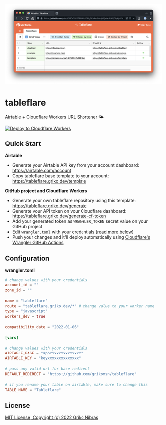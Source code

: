 <!-- markdownlint-disable MD033 MD034 MD036 MD041 -->

![Airtable Base Preview](./preview.png)

# tableflare

Airtable + Cloudflare Workers URL Shortener 🌤

[![Deploy to Cloudflare Workers](https://deploy.workers.cloudflare.com/button)](https://deploy.workers.cloudflare.com/?url=https://github.com/grikomsn/tableflare)

## Quick Start

**Airtable**

- Generate your Airtable API key from your account dashboard: https://airtable.com/account
- Copy tableflare base template to your account: https://tableflare.griko.dev/template

**GitHub project and Cloudflare Workers**

- Generate your own tableflare repository using this template: https://tableflare.griko.dev/generate
- Generate your API token on your Cloudflare dashboard: https://tableflare.griko.dev/generate-cf-token
- Add your generated token as `WRANGLER_TOKEN` secret value on your GitHub project
- Edit [`wrangler.toml`](./wrangler.toml) with your credentials ([read more below](#configuration))
- Push your changes and it'll deploy automatically using [Cloudflare's Wrangler GitHub Actions](https://github.com/cloudflare/wrangler-action)

## Configuration

**wrangler.toml**

```toml
# change values with your credentials
account_id = ""
zone_id = ""

name = "tableflare"
route = "tableflare.griko.dev/*" # change value to your worker name
type = "javascript"
workers_dev = true

compatibility_date = "2022-01-06"

[vars]

# change values with your credentials
AIRTABLE_BASE = "appxxxxxxxxxxxxxx"
AIRTABLE_KEY = "keyxxxxxxxxxxxxxx"

# pass any valid url for base redirect
DEFAULT_REDIRECT = "https://github.com/grikomsn/tableflare"

# if you rename your table on airtable, make sure to change this
TABLE_NAME = "Tableflare"

```

## License

[MIT License, Copyright (c) 2022 Griko Nibras](./LICENSE)
